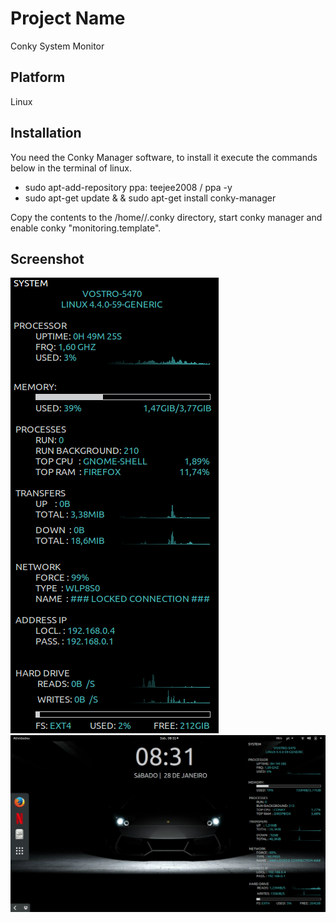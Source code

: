 # Project Name
Conky System Monitor

## Platform
Linux

## Installation
You need the Conky Manager software, to install it execute the commands below in the terminal of linux.

- sudo apt-add-repository ppa: teejee2008 / ppa -y
- sudo apt-get update & & sudo apt-get install conky-manager

Copy the contents to the /home/<user>/.conky directory, start conky manager and enable conky "monitoring.template".

## Screenshot
![Conky](https://github.com/emanuel36/conky_system_monitor/blob/master/screenshots/conky_screenshot.png)
![Desktop](https://github.com/emanuel36/conky_system_monitor/blob/master/screenshots/Desktop.png)
